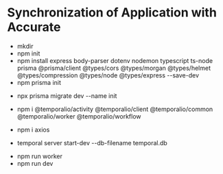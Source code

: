 # Synchronization of Application with Accurate

<!-- command create project -->
- mkdir <name project>
- npm init
- npm install express body-parser dotenv nodemon typescript ts-node prisma @prisma/client @types/cors @types/morgan @types/helmet @types/compression @types/node @types/express --save-dev
- npm prisma init

<!-- migrateion prisma -->
- npx prisma migrate dev --name init 

<!-- intall sdk temporal -->
- npm i @temporalio/activity @temporalio/client @temporalio/common @temporalio/worker @temporalio/workflow   

<!-- install axios -->
- npm i axios

<!-- running temporal -->
- temporal server start-dev --db-filename temporal.db

<!-- running -->

- npm run worker
- npm run dev

<!-- auth frappe -->
